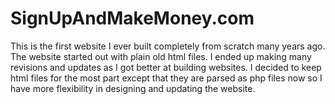 SignUpAndMakeMoney.com
========================

This is the first website I ever built completely from scratch many years ago. The website started out with plain old html files. I ended up making many revisions and updates as I got better at building websites. I decided to keep html files for the most part except that they are parsed as php files now so I have more flexibility in designing and updating the website.
